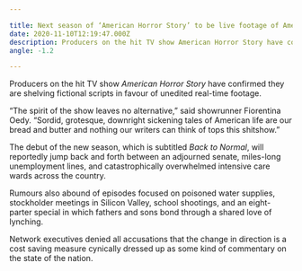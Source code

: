 ```yaml
---

title: Next season of ‘American Horror Story’ to be live footage of America
date: 2020-11-10T12:19:47.000Z
description: Producers on the hit TV show American Horror Story have confirmed they are shelving fictional scripts in favour of real-time documentary footage.
angle: -1.2

---
```


Producers on the hit TV show *American Horror Story* have confirmed they are shelving fictional scripts in favour of unedited real-time footage.

“The spirit of the show leaves no alternative,” said showrunner Fiorentina Oedy. “Sordid, grotesque, downright sickening tales of American life are our bread and butter and nothing our writers can think of tops this shitshow.”

The debut of the new season, which is subtitled *Back to Normal*, will reportedly jump back and forth between an adjourned senate, miles-long unemployment lines, and catastrophically overwhelmed intensive care wards across the country.

Rumours also abound of episodes focused on poisoned water supplies, stockholder meetings in Silicon Valley, school shootings, and an eight-parter special in which fathers and sons bond through a shared love of lynching.

Network executives denied all accusations that the change in direction is a cost saving measure cynically dressed up as some kind of commentary on the state of the nation.